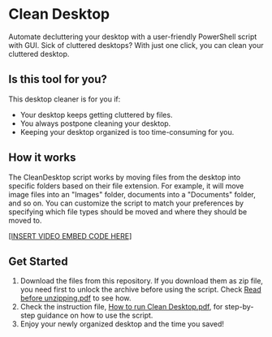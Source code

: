 # Clean Desktop
Automate decluttering your desktop with a user-friendly PowerShell script with GUI. Sick of cluttered desktops? With just one click, you can clean your cluttered desktop. 

## Is this tool for you?

This desktop cleaner is for you if:

- Your desktop keeps getting cluttered by files.
- You always postpone cleaning your desktop.
- Keeping your desktop organized is too time-consuming for you.

## How it works

The CleanDesktop script works by moving files from the desktop into specific folders based on their file extension. For example, it will move image files into an "Images" folder, documents into a "Documents" folder, and so on. You can customize the script to match your preferences by specifying which file types should be moved and where they should be moved to.

[[INSERT VIDEO EMBED CODE HERE]](https://user-images.githubusercontent.com/32555201/219354554-7d98155f-3570-4cbd-9828-4ee01c7c4607.mp4)

## Get Started

1. Download the files from this repository. If you download them as zip file, you need first to unlock the archive before using the script. Check [Read before unzipping.pdf](./Read%20before%20unzipping.pdf) to see how.
2. Check the instruction file, [How to run Clean Desktop.pdf](./How%20to%20run%20Clean%20Desktop.pdf), for step-by-step guidance on how to use the script.
3. Enjoy your newly organized desktop and the time you saved!
